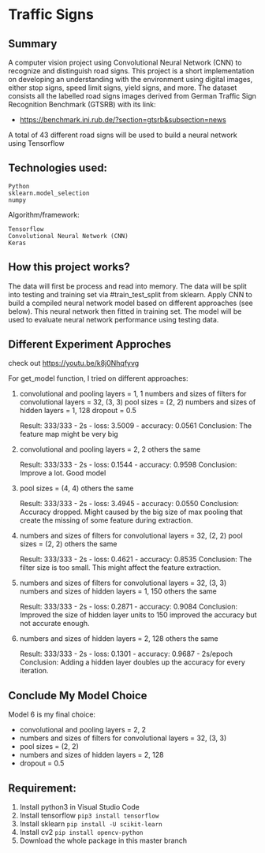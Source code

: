 # Traffic Signs

## Summary
A computer vision project using Convolutional Neural Network (CNN) to recognize and distinguish road signs. This project is a short implementation on developing an understanding with the environment using digital images, either stop signs, speed limit signs, yield signs, and more. 
The dataset consists all the labelled road signs images derived from German Traffic Sign Recognition Benchmark (GTSRB) with its link:
- https://benchmark.ini.rub.de/?section=gtsrb&subsection=news 

A total of 43 different road signs will be used to build a neural network using Tensorflow 

## Technologies used:
```
Python 
sklearn.model_selection
numpy
```
Algorithm/framework:
```
Tensorflow
Convolutional Neural Network (CNN)
Keras
```

## How this project works?
The data will first be process and read into memory. The data will be split into testing and training set via #train_test_split from sklearn. Apply CNN to build a compiled neural network model based on different approaches (see below). This neural network then fitted in training set. The model will be used to evaluate neural network performance using testing data. 

## Different Experiment Approches 
check out https://youtu.be/k8j0Nhqfyvg 

For get_model function, I tried on different approaches:
1.  convolutional and pooling layers = 1, 1
    numbers and sizes of filters for convolutional layers = 32, (3, 3)
    pool sizes = (2, 2)
    numbers and sizes of hidden layers = 1, 128
    dropout = 0.5

    Result: 333/333 - 2s - loss: 3.5009 - accuracy: 0.0561
    Conclusion: The feature map might be very big 

2.  convolutional and pooling layers = 2, 2
    others the same

    Result: 333/333 - 2s - loss: 0.1544 - accuracy: 0.9598
    Conclusion: Improve a lot. Good model

3.  pool sizes = (4, 4)
    others the same

    Result: 333/333 - 2s - loss: 3.4945 - accuracy: 0.0550
    Conclusion: Accuracy dropped. Might caused by the big size of max pooling that create the missing of some feature during extraction. 

4.  numbers and sizes of filters for convolutional layers = 32, (2, 2)
    pool sizes = (2, 2)
    others the same

    Result: 333/333 - 2s - loss: 0.4621 - accuracy: 0.8535
    Conclusion: The filter size is too small. This might affect the feature extraction.

5.  numbers and sizes of filters for convolutional layers = 32, (3, 3)
    numbers and sizes of hidden layers = 1, 150
    others the same

    Result: 333/333 - 2s - loss: 0.2871 - accuracy: 0.9084
    Conclusion: Improved the size of hidden layer units to 150 improved the accuracy but not accurate enough.

6.  numbers and sizes of hidden layers = 2, 128
    others the same

    Result: 333/333 - 2s - loss: 0.1301 - accuracy: 0.9687 - 2s/epoch
    Conclusion: Adding a hidden layer doubles up the accuracy for every iteration. 

## Conclude My Model Choice

Model 6 is my final choice:
- convolutional and pooling layers = 2, 2
- numbers and sizes of filters for convolutional layers = 32, (3, 3)
- pool sizes = (2, 2)
- numbers and sizes of hidden layers = 2, 128
- dropout = 0.5

## Requirement:
1. Install python3 in Visual Studio Code
2. Install tensorflow
``pip3 install tensorflow``
3. Install sklearn
``pip install -U scikit-learn``
5. Install cv2
``pip install opencv-python`` 
7. Download the whole package in this master branch
